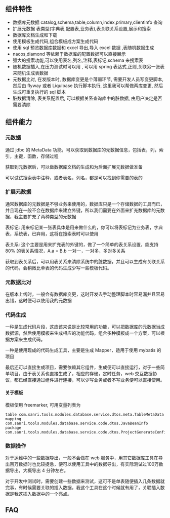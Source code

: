 ## 组件特性

* 数据库元数据 catalog,schema,table,column,index,primary,clientinfo 查询
* 扩展元数据 表类型(字典表,配置表,业务表),表关联关系设置,展示和搜索
* 数据库文档生成和下载
* 使用模板生成代码,组合模板成方案生成代码
* 使用 sql 预览数据库数据和 excel 导出,导入 excel 数据 ,表随机数据生成 
* nacos,diamond 等依赖于数据库的配置数据可以直接展示 
* 强大的搜索功能,可以使用表名,列名,注释,表标记,schema 来搜索表
* 随机数据插入,在压力测试时可以用 , 可以用 spring 表达式,正则,关联另一张表来随机生成表数据
* 元数据比对, 在发版本时, 数据库变更是个薄弱环节, 需要开发人员写变更脚本, 然后由 flyway 或者 Liquibase 执行脚本执行, 这里我可以帮做两库变更, 然后生成可重复执行的 sql 脚本 
* 脏数据清除, 表关系配置后, 可以根据关系查询库中的脏数据, 由用户决定是否需要清除

## 组件能力

### 元数据

通过 jdbc 的 MetaData 功能，可以获取到数据库的元数据信息，包括表，列，索引，主键，函数，存储过程

获取到元数据后，可以做数据库文档的生成和为后面扩展元数据做准备

可以试试搜索表中注释，或者表名，列名，都是可以找到你需要的表的

### 扩展元数据

通常数据库的元数据是不够业务来使用的，数据库只是一个存储数据的工具而已，并且现在一般不会在数据库来建立外键，所以我们需要在外面来扩充数据库的元数据，我主要扩充了两种类型的元数据 

表标记: 用来标记某一张表具体是用来做什么的，你可以将表标记为业务表，字典表，系统表，已弃用，这将在搜索表时可以使用

表关系: 这个主要是用来扩充表的外键的，做了一个简单的表关系设置，能支持 80% 的表关系情况，A.a = B.b 一对一，一对多，多对多关系 

获取到表关系后，可以用表关系来清除系统中的脏数据，并且可以生成有关联关系的代码，会稍微比单表的代码生成少写一些模板代码。

### 元数据比对

在版本上线时，一般会有数据库变更，这时开发去手动整理脚本时容易漏并且容易出错，这时便可以使用我的元数据

### 代码生成

一种是生成代码片段，这应该来说是比较常用的功能，可以把数据库的元数据当成数据源，然后使用模板来生成相应的功能代码，组合多种模板成一个方案，可以根据方案来生成代码。

一种是使用现成的代码生成工具，主要是生成 Mapper，适用于使用 mybatis 的项目

最后还可以直接生成项目，需要依赖其它组件，生成便可以直接运行，对于一些简单项目，由于表关系也直接生成了，相应的存储，定时任务，web 交互数据协议，都已经直接通过组件进行连接，可以少写业务或者不写业务便可以直接使用。 

#### 关于模板

模板使用 freemarker, 可用变量列表为

```
table com.sanri.tools.modules.database.service.dtos.meta.TableMetaData
mapping com.sanri.tools.modules.database.service.code.dtos.JavaBeanInfo
package com.sanri.tools.modules.database.service.code.dtos.ProjectGenerateConfig.PackageConfig
```

### 数据操作

对于运维中的一些数据导出，一般不会做在 web 服务中，用其它数据库工具在导出百万数据时也比较捉急，便可以使用工具中的数据导出，有实际测试过100万数据导出，大概导出 4 分钟左右。

对于开发中测试时，需要创建一些数据来测试，这可不是单表随便插入几条数据就完事，有时候需要关联的插入数据，我这个工具在这个时候就有用了，关联插入数据是我这插入数据中的一个亮点。

## FAQ
